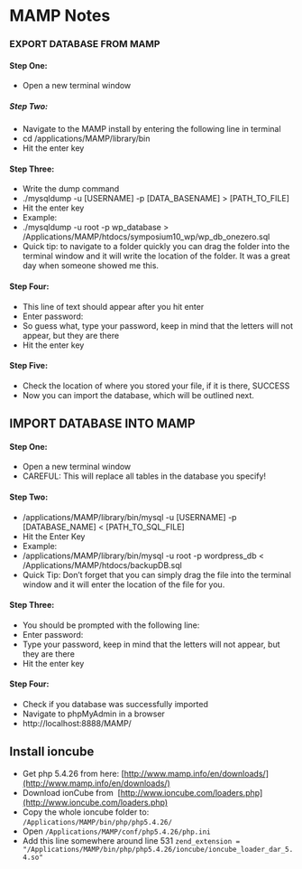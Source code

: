 # MAMP Notes

### EXPORT DATABASE FROM MAMP
#### Step One:
  - Open a new terminal window
##### Step Two:
  - Navigate to the MAMP install by entering the following line in terminal
  - cd /applications/MAMP/library/bin
  - Hit the enter key
#### Step Three:
  - Write the dump command
  - ./mysqldump -u [USERNAME] -p [DATA_BASENAME] > [PATH_TO_FILE]
  - Hit the enter key
  - Example:
  - ./mysqldump -u root -p wp_database > /Applications/MAMP/htdocs/symposium10_wp/wp_db_onezero.sql
  - Quick tip: to navigate to a folder quickly you can drag the folder into the terminal window and it will write the location of the folder. It was a great day when someone showed me this.
#### Step Four:
  - This line of text should appear after you hit enter
  - Enter password:
  - So guess what, type your password, keep in mind that the letters will not appear, but they are there
  - Hit the enter key
#### Step Five:
  - Check the location of where you stored your file, if it is there, SUCCESS
  - Now you can import the database, which will be outlined next.

## IMPORT DATABASE INTO MAMP
#### Step One:
  - Open a new terminal window
  - CAREFUL: This will replace all tables in the database you specify!
#### Step Two:
  - /applications/MAMP/library/bin/mysql -u [USERNAME] -p [DATABASE_NAME] < [PATH_TO_SQL_FILE]
  - Hit the Enter Key
  - Example:
  - /applications/MAMP/library/bin/mysql -u root -p wordpress_db < /Applications/MAMP/htdocs/backupDB.sql
  - Quick Tip: Don’t forget that you can simply drag the file into the terminal window and it will enter the location of the file for you.
#### Step Three:
  - You should be prompted with the following line:
  - Enter password:
  - Type your password, keep in mind that the letters will not appear, but they are there
  - Hit the enter key
#### Step Four:
  - Check if you database was successfully imported
  - Navigate to phpMyAdmin in a browser
  - http://localhost:8888/MAMP/

## Install ioncube
  - Get php 5.4.26 from here: [http://www.mamp.info/en/downloads/](http://www.mamp.info/en/downloads/)
  - Download ionCube from  [http://www.ioncube.com/loaders.php](http://www.ioncube.com/loaders.php)
  - Copy the whole ioncube folder to: `/Applications/MAMP/bin/php/php5.4.26/`
  - Open `/Applications/MAMP/conf/php5.4.26/php.ini`
  - Add this line somewhere around line 531 `zend_extension = "/Applications/MAMP/bin/php/php5.4.26/ioncube/ioncube_loader_dar_5.4.so"`
  

